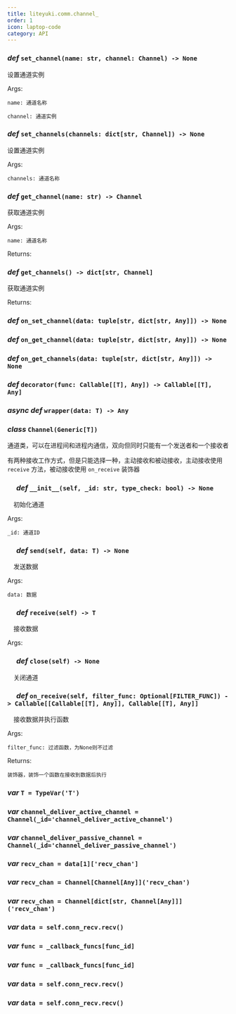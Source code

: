 ```yaml
---
title: liteyuki.comm.channel_
order: 1
icon: laptop-code
category: API
---
```


### ***def*** `set_channel(name: str, channel: Channel) -> None`

设置通道实例

Args:

    name: 通道名称

    channel: 通道实例

### ***def*** `set_channels(channels: dict[str, Channel]) -> None`

设置通道实例

Args:

    channels: 通道名称

### ***def*** `get_channel(name: str) -> Channel`

获取通道实例

Args:

    name: 通道名称

Returns:

### ***def*** `get_channels() -> dict[str, Channel]`

获取通道实例

Returns:

### ***def*** `on_set_channel(data: tuple[str, dict[str, Any]]) -> None`



### ***def*** `on_get_channel(data: tuple[str, dict[str, Any]]) -> None`



### ***def*** `on_get_channels(data: tuple[str, dict[str, Any]]) -> None`



### ***def*** `decorator(func: Callable[[T], Any]) -> Callable[[T], Any]`



### ***async def*** `wrapper(data: T) -> Any`



### ***class*** `Channel(Generic[T])`

通道类，可以在进程间和进程内通信，双向但同时只能有一个发送者和一个接收者

有两种接收工作方式，但是只能选择一种，主动接收和被动接收，主动接收使用 `receive` 方法，被动接收使用 `on_receive` 装饰器

### &emsp; ***def*** `__init__(self, _id: str, type_check: bool) -> None`

&emsp;初始化通道

Args:

    _id: 通道ID

### &emsp; ***def*** `send(self, data: T) -> None`

&emsp;发送数据

Args:

    data: 数据

### &emsp; ***def*** `receive(self) -> T`

&emsp;接收数据

Args:

### &emsp; ***def*** `close(self) -> None`

&emsp;关闭通道

### &emsp; ***def*** `on_receive(self, filter_func: Optional[FILTER_FUNC]) -> Callable[[Callable[[T], Any]], Callable[[T], Any]]`

&emsp;接收数据并执行函数

Args:

    filter_func: 过滤函数，为None则不过滤

Returns:

    装饰器，装饰一个函数在接收到数据后执行

### ***var*** `T = TypeVar('T')`



### ***var*** `channel_deliver_active_channel = Channel(_id='channel_deliver_active_channel')`



### ***var*** `channel_deliver_passive_channel = Channel(_id='channel_deliver_passive_channel')`



### ***var*** `recv_chan = data[1]['recv_chan']`



### ***var*** `recv_chan = Channel[Channel[Any]]('recv_chan')`



### ***var*** `recv_chan = Channel[dict[str, Channel[Any]]]('recv_chan')`



### ***var*** `data = self.conn_recv.recv()`



### ***var*** `func = _callback_funcs[func_id]`



### ***var*** `func = _callback_funcs[func_id]`



### ***var*** `data = self.conn_recv.recv()`



### ***var*** `data = self.conn_recv.recv()`



